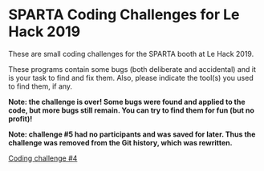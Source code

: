 SPARTA Coding Challenges for Le Hack 2019
=========================================

These are small coding challenges for the SPARTA booth at Le Hack 2019.

These programs contain some bugs (both deliberate and accidental) and it is
your task to find and fix them. Also, please indicate the tool(s) you used
to find them, if any.

**Note: the challenge is over! Some bugs were found and applied to the code,
but more bugs still remain. You can try to find them for fun (but no profit)!**

**Note: challenge #5 had no participants and was saved for later. Thus the
challenge was removed from the Git history, which was rewritten.**

[Coding challenge #4](challenge-4)
